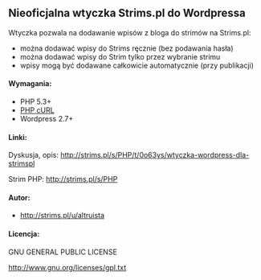 ## Nieoficjalna wtyczka Strims.pl do Wordpressa

Wtyczka pozwala na dodawanie wpisów z bloga do strimów na Strims.pl:
- można dodawać wpisy do Strims ręcznie (bez podawania hasła)
- można dodawać wpisy do Strim tylko przez wybranie strimu
- wpisy mogą być dodawane całkowicie automatycznie (przy publikacji)

#### Wymagania:
- PHP 5.3+
- [PHP cURL](http://php.net/manual/en/book.curl.php)
- Wordpress 2.7+

#### Linki:
Dyskusja, opis: http://strims.pl/s/PHP/t/0o63ys/wtyczka-wordpress-dla-strimspl

Strim PHP: http://strims.pl/s/PHP

#### Autor:
- http://strims.pl/u/altruista

#### Licencja:
GNU GENERAL PUBLIC LICENSE

http://www.gnu.org/licenses/gpl.txt

